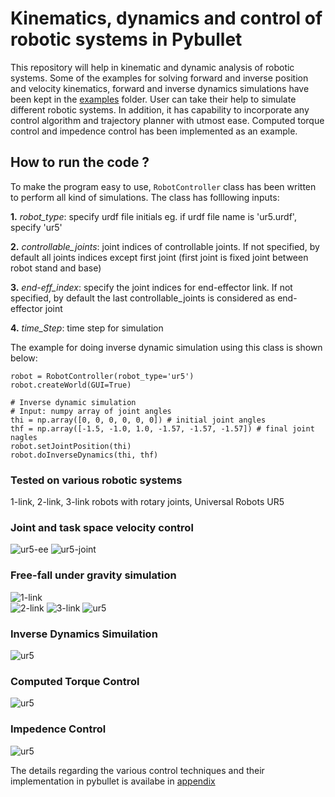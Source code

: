 # Kinematics, dynamics and control of robotic systems in Pybullet
This repository will help in kinematic and dynamic analysis of robotic systems. Some of the examples for solving forward and inverse position and velocity kinematics, forward and inverse dynamics simulations have been kept in the [examples](https://github.com/deepakraina99/pybullet-kinematics-dynamics-control/tree/master/examples) folder. User can take their help to simulate different robotic systems. In addition, it has capability to incorporate any control algorithm and trajectory planner with utmost ease. Computed torque control and impedence control has been implemented as an example.

## How to run the code ?
To make the program easy to use, ```RobotController``` class has been written to perform all kind of simulations. The class has folllowing inputs:

**1.** _robot_type_: specify urdf file initials eg. if urdf file name is 'ur5.urdf', specify 'ur5'

**2.** _controllable_joints_: joint indices of controllable joints. If not specified, by default all joints indices except first joint (first joint is fixed joint between robot stand and base) 

**3.** _end-eff_index_: specify the joint indices for end-effector link. If not specified, by default the last controllable_joints is considered as end-effector joint

**4.** _time_Step_: time step for simulation

The example for doing inverse dynamic simulation using this class is shown below:
```
robot = RobotController(robot_type='ur5')
robot.createWorld(GUI=True)

# Inverse dynamic simulation
# Input: numpy array of joint angles
thi = np.array([0, 0, 0, 0, 0, 0]) # initial joint angles
thf = np.array([-1.5, -1.0, 1.0, -1.57, -1.57, -1.57]) # final joint nagles
robot.setJointPosition(thi)
robot.doInverseDynamics(thi, thf)
```


### Tested on various robotic systems
1-link, 2-link, 3-link robots with rotary joints, Universal Robots UR5

### Joint and task space velocity control
![ur5-ee](images/ee-vel-ctrl.gif "ur5-ee") 
![ur5-joint](images/joint-vel-ctrl.gif "ur5-joint") 

### Free-fall under gravity simulation
![1-link](images/free-fall-1link.gif "1-link")  
![2-link](images/free-fall-2link.gif "2-link") 
![3-link](images/free-fall-3link.gif "3-link") 
![ur5](images/free-fall-ur5.gif "ur5") 

### Inverse Dynamics Simuilation
![ur5](images/inv-dyn-ur5.gif "ur5")  

### Computed Torque Control
![ur5](images/comp-tor-ctrl-ur5.gif "ur5")  

### Impedence Control
![ur5](images/imp-ctrl-ur5-3.gif "ur5")  

The details regarding the various control techniques and their implementation in pybullet is availabe in [appendix](https://github.com/deepakraina99/pybullet-kinematics-dynamics-control/tree/master/docs)
